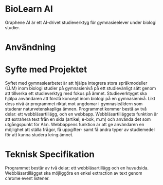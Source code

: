 # BioLearn AI
Graphene AI är ett AI-drivet studieverktyg för gymnasieelever under biologi studier.

# Användning


# Syfte med Projektet
Syftet med gymnasiearbetet är att hjälpa integrera stora språkmodeller (LLM) inom biologi  studier på gymnasienivå på ett studievänligt sätt genom att tillverka ett studieverktyg med fokus på ämnet. Studieverktyget ska hjälpa användaren att förstå koncept inom biologi  på en gymnasienivå. Likt dess nivå är programmet riktat mot ungdomar i gymnasieåldern som studerar naturvetenskapliga ämnen. Programmet kommer bestå av två delar: ett webbläsartillägg, och en webbapp. Webbläsartilläggets funktion är att extrahera text från en sida (artikel, e-bok, m.m) och använda det som utgångspunkt för AI:n. Webbappens funktion är att ge användaren en möjlighet att ställa frågor, få uppgifter- samt få andra typer av studiemedel för att kunna studera kring ämnet.

# Teknisk Specifikation
Programmet består av två delar; ett webbläsartillägg och en huvudsida. Webbläsartillägget ska möjliggöra en enkel extraction av text genom chrome event listener. 